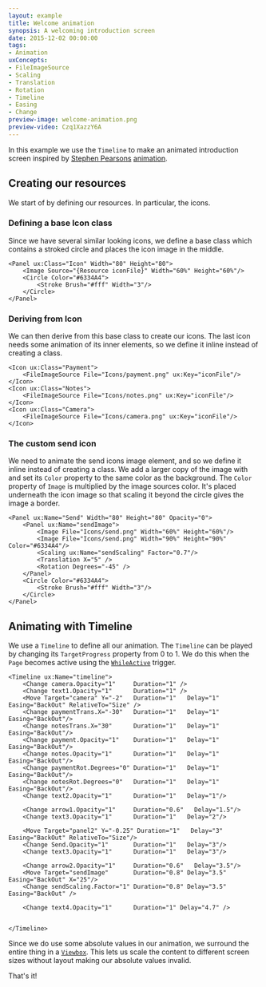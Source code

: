 ```yaml
---
layout: example
title: Welcome animation
synopsis: A welcoming introduction screen
date: 2015-12-02 00:00:00
tags:
- Animation
uxConcepts:
- FileImageSource
- Scaling
- Translation
- Rotation
- Timeline
- Easing
- Change
preview-image: welcome-animation.png
preview-video: Czq1XazzY6A
---
```

In this example we use the `Timeline` to make an animated introduction screen inspired by [Stephen Pearsons](https://dribbble.com/scr33nag3r) [animation](https://dribbble.com/shots/2372039-Tour-Animation).

## Creating our resources

We start of by defining our resources. In particular, the icons.

### Defining a base Icon class

Since we have several similar looking icons, we define a base class which contains a stroked circle and places the icon image in the middle.

<!-- snippet-begin:code/MainView.ux:baseicon -->

```
<Panel ux:Class="Icon" Width="80" Height="80">
    <Image Source="{Resource iconFile}" Width="60%" Height="60%"/>
    <Circle Color="#6334A4">
        <Stroke Brush="#fff" Width="3"/>
    </Circle>
</Panel>
```

<!-- snippet-end -->

### Deriving from Icon

We can then derive from this base class to create our icons. The last icon needs some animation of its inner elements, so we define it inline instead of creating a class.

<!-- snippet-begin:code/MainView.ux:DerivingIcon -->

```
<Icon ux:Class="Payment">
    <FileImageSource File="Icons/payment.png" ux:Key="iconFile"/>
</Icon>
<Icon ux:Class="Notes">
    <FileImageSource File="Icons/notes.png" ux:Key="iconFile"/>
</Icon>
<Icon ux:Class="Camera">
    <FileImageSource File="Icons/camera.png" ux:Key="iconFile"/>
</Icon>
```

<!-- snippet-end -->

### The custom send icon

We need to animate the send icons image element, and so we define it inline instead of creating a class. We add a larger copy of the image with and set its `Color` property to the same color as the background. The `Color` property of `Image` is multiplied by the image sources color. It's placed underneath the icon image so that scaling it beyond the circle gives the image a border.

<!-- snippet-begin:code/MainView.ux:SendIcon -->

```
<Panel ux:Name="Send" Width="80" Height="80" Opacity="0">
    <Panel ux:Name="sendImage">
        <Image File="Icons/send.png" Width="60%" Height="60%"/>
        <Image File="Icons/send.png" Width="90%" Height="90%" Color="#6334A4"/>
        <Scaling ux:Name="sendScaling" Factor="0.7"/>
        <Translation X="5" />
        <Rotation Degrees="-45" />
    </Panel>
    <Circle Color="#6334A4">
        <Stroke Brush="#fff" Width="3"/>
    </Circle>
</Panel>
```

<!-- snippet-end -->

## Animating with Timeline

We use a `Timeline` to define all our animation. The `Timeline` can be played by changing its `TargetProgress` property from 0 to 1. We do this when the `Page` becomes active using the [`WhileActive`](https://fuse-open.github.io/docs/fuse/navigation/whileactive.html) trigger.

<!-- snippet-begin:code/MainView.ux:Timeline -->

```
<Timeline ux:Name="timeline">
    <Change camera.Opacity="1"     Duration="1" />
    <Change text1.Opacity="1"      Duration="1" />
    <Move Target="camera" Y="-2"   Duration="1"   Delay="1" Easing="BackOut" RelativeTo="Size" />
    <Change paymentTrans.X="-30"   Duration="1"   Delay="1" Easing="BackOut"/>
    <Change notesTrans.X="30"      Duration="1"   Delay="1" Easing="BackOut"/>
    <Change payment.Opacity="1"    Duration="1"   Delay="1" Easing="BackOut"/>
    <Change notes.Opacity="1"      Duration="1"   Delay="1" Easing="BackOut"/>
    <Change paymentRot.Degrees="0" Duration="1"   Delay="1" Easing="BackOut"/>
    <Change notesRot.Degrees="0"   Duration="1"   Delay="1" Easing="BackOut"/>
    <Change text2.Opacity="1"      Duration="1"   Delay="1"/>

    <Change arrow1.Opacity="1"     Duration="0.6"   Delay="1.5"/>
    <Change text3.Opacity="1"      Duration="1"   Delay="2"/>

    <Move Target="panel2" Y="-0.25" Duration="1"   Delay="3" Easing="BackOut" RelativeTo="Size"/>
    <Change Send.Opacity="1"       Duration="1"   Delay="3"/>
    <Change text3.Opacity="1"      Duration="1"   Delay="3"/>

    <Change arrow2.Opacity="1"     Duration="0.6"   Delay="3.5"/>
    <Move Target="sendImage"       Duration="0.8" Delay="3.5" Easing="BackOut" X="25"/>
    <Change sendScaling.Factor="1" Duration="0.8" Delay="3.5" Easing="BackOut" />

    <Change text4.Opacity="1"      Duration="1" Delay="4.7" />


</Timeline>
```

<!-- snippet-end -->

Since we do use some absolute values in our animation, we surround the entire thing in a [`Viewbox`](https://fuse-open.github.io/docs/fuse/controls/viewbox.html). This lets us scale the content to different screen sizes without layout making our absolute values invalid.

That's it!
